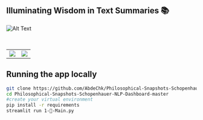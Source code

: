 ## Illuminating Wisdom in Text Summaries 📚

![Alt Text](./media/v1.gif)

<br>
<table>
    <tr><td><img src="#"></td><td><img src="#"></td></tr>
</table>


## Running the app locally

```bash
git clone https://github.com/AbdeChk/Philosophical-Snapshots-Schopenhauer-NLP-Dashboard.git
cd Philosophical-Snapshots-Schopenhauer-NLP-Dashboard-master
#create your virtual environment
pip install -r requirements
streamlit run 1-📖-Main.py
```
